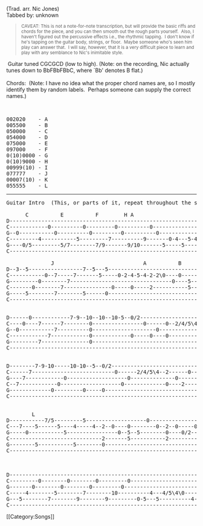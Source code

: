 (Trad. arr. Nic Jones)<br>
Tabbed by: unknown

<blockquote>
  <small>CAVEAT: This is not a note-for-note transcription, but will provide the basic
riffs and chords for the piece, and you can then smooth out the rough parts
yourself.  Also, I haven't figured out the percussive effects i.e., the rhythmic
tapping.  I don't know if he's tapping on the guitar body, strings, or floor. 
Maybe someone who's seen him play can answer that.  I will say, however, that it is a
very difficult piece to learn and play with any semblance to Nic's inimitable style.</small>

</blockquote>

 Guitar tuned CGCGCD (low to high). (Note: on the recording, Nic actually
tunes down to BbFBbFBbC, where `Bb' denotes B flat.) <br>
 <br>
Chords:  (Note: I have no idea what the proper chord names are, so I mostly identify
them by random labels.  Perhaps someone can supply the correct names.)

 

<pre>002020    - A
005500    - B
050000    - C
054000    - D
075000    - E
097000    - F
0(10)0000 - G
0(10)9000 - H
00999(10) - I
077777    - J
00007(10) - K
055555    - L</pre>

----
<pre>Guitar Intro  (This, or parts of it, repeat throughout the song).
 
      C          E          F        H A
D--------------------------------------------------------------------------- ------2--
C------------0----------0---------0----------0--------------------------0--- 2-0------
G--0-----------0----------0---------0----------0----------------------0----- ----0----
C---------4-----------5---------7----------9-------0-4---5-4--0-----0------- 2--------
G----0/5---------5/7--------7/9-------9/10-------5-----5--------4-5-------5- ---------
C--------------------------------------------------------------------------- ---------
 
              J                            A          B
D--3--5-----------------7--5---5----------------------------0------------2-3 --5------
C-----------0--7-----7-------5-----0-2-4-5-4-2-2\0----0-------0--0----0----- ---------
G---------0--------7--------------------------------0----5------------------ ---------
C-------0--------7---------------0-----0-----2-----------5----------0------- ---------
G-----5--------7--------5------0---------------------------------5---------- --5------
C--------------------------------------------------------------------------- ---------
 
 
D------0------------7-9--10--10--10-5--0/2--------------------------2-3/5--- ---------
C----0----7------7--------0----------------0------0--2/4/5\4--2---0--------- --0--7---
G--0-----------7----------0--------------------0---------------------------- 0----7---
C------------7------------0------------0-----0----0-------------2---------0- -----7---
G---------7---------------0-----------------------------------0---------0--- -----7---
C--------------------------------------------------------------------------- ---------
 
                                                            D        E K
D--------7-9-10-----10-10--5--0/2-----------------------------5--------7---- ----10---
C------7--------------------------0------2/4/5\4--2------0--4---4----5---5-- --7------
G----7------------0-------------------0--------------0------------0--------0 ---------
C--7------------0-------------------0-------------0----2----0--------0------ --0------
G-------------0---------0-----0--------------------------------------------- ---------
C--------------------------------------------------------------------------- ---------
 
 
        L
D-----------7/5---------5-------------------0---------------------0--------- ---------
C---7----5------5----4-----4--2--0----0--------0--2--0-----0--0-----0--2---- --0------
G-----0-----------5----------------0--5--5--------0----0/2----5-5------0--0/ 2--------
C-----------------------------2-------5-----------2-----------5--------2---- ---------
G--------5-----------5--------0--------------------------------------------- ---------
C--------------------------------------------------------------------------- ---------
 
 
 
D--------------------------------------------------------------------------- ---------
C---------0--------0--------0---------0---------------------------0--------- ---------
G-------0--------0--------0---------0---------------------------0----------- ---------
C-----4--------5--------7--------10----------4---4/5\4\0------0-----0/2----- ---------
G---5--------7--------9--------9---------0-5---5----------4-5-----------0--- ---------
C--------------------------------------------------------------------------- ---------</pre>

[[Category:Songs]]